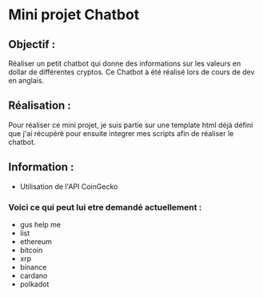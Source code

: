 # Mini projet Chatbot

## Objectif : 
Réaliser un petit chatbot qui donne des informations sur les valeurs en dollar de différentes cryptos. 
Ce Chatbot à été réalisé lors de cours de dev en anglais. 

## Réalisation : 
Pour réaliser ce mini projet, je suis partie sur une template html déjà défini que j'ai récupéré pour ensuite integrer mes scripts afin de réaliser le chatbot.

## Information : 
- Utilisation de l'API CoinGecko

### Voici ce qui peut lui etre demandé actuellement : 

- gus help me
- list
- ethereum
- bitcoin
- xrp
- binance
- cardano
- polkadot

